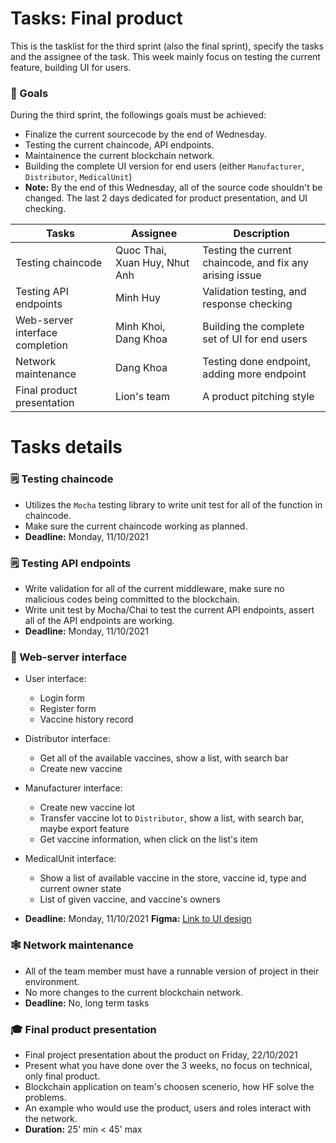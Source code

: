 # Tasks: Final product

This is the tasklist for the third sprint (also the final sprint), specify the tasks and the assignee of the task.
This week mainly focus on testing the current feature, building UI for users.

### 🥇 Goals
During the third sprint, the followings goals must be achieved:
* Finalize the current sourcecode by the end of Wednesday.
* Testing the current chaincode, API endpoints.
* Maintainence the current blockchain network.
* Building the complete UI version for end users (either ```Manufacturer```, ```Distributor```, ```MedicalUnit```)
* __Note:__ By the end of this Wednesday, all of the source code shouldn't be changed. The last 2 days dedicated for product presentation, and UI checking.

| Tasks | Assignee | Description |
| ----- | -------- | ----------- |
| Testing chaincode | Quoc Thai, Xuan Huy, Nhut Anh | Testing the current chaincode, and fix any arising issue |
| Testing API endpoints | Minh Huy | Validation testing, and response checking |
| Web-server interface completion | Minh Khoi, Dang Khoa | Building the complete set of UI for end users |
| Network maintenance | Dang Khoa | Testing done endpoint, adding more endpoint |
| Final product presentation | Lion's team | A product pitching style |

# Tasks details 

### 🗒️ Testing chaincode
* Utilizes the ```Mocha``` testing library to write unit test for all of the function in chaincode.
* Make sure the current chaincode working as planned.
* __Deadline:__ Monday, 11/10/2021

### 🗒️ Testing API endpoints
* Write validation for all of the current middleware, make sure no malicious codes being committed to the blockchain.
* Write unit test by Mocha/Chai to test the current API endpoints, assert all of the API endpoints are working.
* __Deadline:__ Monday, 11/10/2021

### 🔖 Web-server interface
* User interface: 
  * Login form
  * Register form
  * Vaccine history record
* Distributor interface:
  * Get all of the available vaccines, show a list, with search bar
  * Create new vaccine
* Manufacturer interface:
  * Create new vaccine lot
  * Transfer vaccine lot to ```Distributor```, show a list, with search bar, maybe export feature
  * Get vaccine information, when click on the list's item
* MedicalUnit interface:
  * Show a list of available vaccine in the store, vaccine id, type and current owner state
  * List of given vaccine, and vaccine's owners

* __Deadline:__ Monday, 11/10/2021
**Figma:** [Link to UI design](https://www.figma.com/file/PVXHyekYD6Oxn2XmmPJXgU/Blockchain-network)

### 🕸️ Network maintenance
* All of the team member must have a runnable version of project in their environment.
* No more changes to the current blockchain network.
* __Deadline:__ No, long term tasks

### 🎓 Final product presentation
* Final project presentation about the product on Friday, 22/10/2021
* Present what you have done over the 3 weeks, no focus on technical, only final product.
* Blockchain application on team's choosen scenerio, how HF solve the problems.
* An example who would use the product, users and roles interact with the network.
* __Duration:__ 25' min < 45' max
